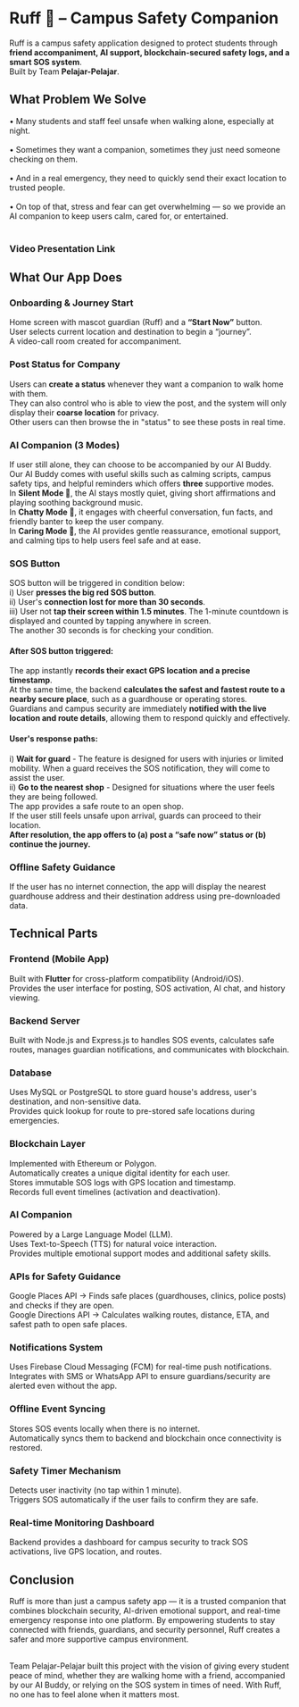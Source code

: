 # Ruff 🐾 – Campus Safety Companion

Ruff is a campus safety application designed to protect students through **friend accompaniment, AI support, blockchain-secured safety logs, and a smart SOS system**. <br>
Built by Team **Pelajar-Pelajar**.

## What Problem We Solve
•	Many students and staff feel unsafe when walking alone, especially at night. <br> <br>
•	Sometimes they want a companion, sometimes they just need someone checking on them.<br> <br>
•	And in a real emergency, they need to quickly send their exact location to trusted people.<br> <br>
•	On top of that, stress and fear can get overwhelming — so we provide an AI companion to keep users calm, cared for, or entertained.<br> <br>

### Video Presentation Link 


## What Our App Does 

### Onboarding & Journey Start
Home screen with mascot guardian (Ruff) and a **“Start Now”** button. <br>
User selects current location and destination to begin a “journey”. <br>
A video-call room created for accompaniment. <br>

### Post Status for Company <br>
Users can **create a status** whenever they want a companion to walk home with them.  <br>
They can also control who is able to view the post, and the system will only display their **coarse location** for privacy.  <br>
Other users can then browse the in "status" to see these posts in real time. <br>

### AI Companion (3 Modes) <br>
If user still alone, they can choose to be accompanied by our AI Buddy. <br>
Our AI Buddy comes with useful skills such as calming scripts, campus safety tips, and helpful reminders which offers **three** supportive modes.  <br>
In **Silent Mode 🎵**, the AI stays mostly quiet, giving short affirmations and playing soothing background music.  <br>
In **Chatty Mode 💬**, it engages with cheerful conversation, fun facts, and friendly banter to keep the user company.  <br>
In **Caring Mode 🤗**, the AI provides gentle reassurance, emotional support, and calming tips to help users feel safe and at ease. <br>

### SOS Button <br>
SOS button will be triggered in condition below: <br>
i) User **presses the big red SOS button**. <br>
ii) User's **connection lost for more than 30 seconds**. <br> 
iii) User not **tap their screen within 1.5 minutes**. The 1-minute countdown is displayed and counted by tapping anywhere in screen. <br>
The another 30 seconds is for checking your condition.<br>

#### After SOS button triggered: 
The app instantly **records their exact GPS location and a precise timestamp**. <br> 
At the same time, the backend **calculates the safest and fastest route to a nearby secure place**, such as a guardhouse or operating stores.  <br>
Guardians and campus security are immediately **notified with the live location and route details**, allowing them to respond quickly and effectively. <br>

#### User's response paths: 
i) **Wait for guard** - The feature is designed for users with injuries or limited mobility. When a guard receives the SOS notification, they will come to assist the user. <br>
ii) **Go to the nearest shop** - Designed for situations where the user feels they are being followed. <br>
The app provides a safe route to an open shop. <br>
If the user still feels unsafe upon arrival, guards can proceed to their location.<br>
**After resolution, the app offers to (a) post a “safe now” status or (b) continue the journey.** 

### Offline Safety Guidance
If the user has no internet connection, the app will display the nearest guardhouse address and their destination address using pre-downloaded data. <br>

## Technical Parts

### Frontend (Mobile App)
Built with **Flutter** for cross-platform compatibility (Android/iOS). <br>
Provides the user interface for posting, SOS activation, AI chat, and history viewing. <br>

### Backend Server
Built with Node.js and Express.js to handles SOS events, calculates safe routes, manages guardian notifications, and communicates with blockchain. <br>

### Database
Uses MySQL or PostgreSQL to store guard house's address, user's destination, and non-sensitive data.<br>
Provides quick lookup for route to pre-stored safe locations during emergencies.<br>

### Blockchain Layer
Implemented with Ethereum or Polygon.<br>
Automatically creates a unique digital identity for each user.<br>
Stores immutable SOS logs with GPS location and timestamp.<br>
Records full event timelines (activation and deactivation). <br>

### AI Companion
Powered by a Large Language Model (LLM). <br>
Uses Text-to-Speech (TTS) for natural voice interaction. <br>
Provides multiple emotional support modes and additional safety skills.<br>

### APIs for Safety Guidance
Google Places API → Finds safe places (guardhouses, clinics, police posts) and checks if they are open.<br>
Google Directions API → Calculates walking routes, distance, ETA, and safest path to open safe places.<br>

### Notifications System
Uses Firebase Cloud Messaging (FCM) for real-time push notifications.<br>
Integrates with SMS or WhatsApp API to ensure guardians/security are alerted even without the app.<br>

### Offline Event Syncing
Stores SOS events locally when there is no internet.<br>
Automatically syncs them to backend and blockchain once connectivity is restored.<br>

### Safety Timer Mechanism
Detects user inactivity (no tap within 1 minute).<br>
Triggers SOS automatically if the user fails to confirm they are safe.<br>

### Real-time Monitoring Dashboard
Backend provides a dashboard for campus security to track SOS activations, live GPS location, and routes.<br>

## Conclusion

Ruff is more than just a campus safety app — it is a trusted companion that combines blockchain security, AI-driven emotional support, and real-time emergency response into one platform. By empowering students to stay connected with friends, guardians, and security personnel, Ruff creates a safer and more supportive campus environment.<br><br>

Team Pelajar-Pelajar built this project with the vision of giving every student peace of mind, whether they are walking home with a friend, accompanied by our AI Buddy, or relying on the SOS system in times of need. With Ruff, no one has to feel alone when it matters most.<br>
